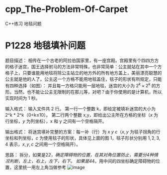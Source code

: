 # cpp_The-Problem-Of-Carpet
C++练习 地毯问题

# P1228 地毯填补问题

题目描述：
相传在一个古老的阿拉伯国家里，有一座宫殿。宫殿里有个四四方方的格子迷宫，国王选择驸马的方法非常特殊，也非常简单：公主就站在其中一个方格子上，只要谁能用地毯将除公主站立的地方外的所有地方盖上，美丽漂亮聪慧的公主就是他的人了。公主这一个方格不能用地毯盖住，毯子的形状有所规定，只能有四种选择（如图）：
并且每一方格只能用一层地毯，迷宫的大小为 $2^k\times 2^k$ 的方形。当然，也不能让公主无限制的在那儿等，对吧？由于你使用的是计算机，所以实现时间为 $1$ 秒。

输入格式：
输入文件共 2 行。
第一行一个整数 k，即给定被填补迷宫的大小为 2^k * 2^k（0<k≤10）。
第二行两个整数 x,y，即给出公主所在方格的坐标（$x$ 为行坐标，$y$ 为列坐标），x 和 y 之间有一个空格隔开。

输出格式：
将迷宫填补完整的方案：每一补（行）为 $x\ y\ c$（$x,y$ 为毯子拐角的行坐标和列坐标，$c$ 为使用毯子的形状，具体见上面的图 $1$，毯子形状分别用 $1,2,3,4$ 表示，$x,y,c$ 之间用一个空格隔开）。

思路：
拆分，如果是2*2，确定障碍物的位置，在其对角位置防止，需要分4种情况判断，左上，右上，左下，右下。
如果是4*4，用中间的四坐标确定障碍物的位置，这里统一用左上角当做参考
![image](https://github.com/user-attachments/assets/fe5862be-ce05-4550-944c-0bc390793903)
